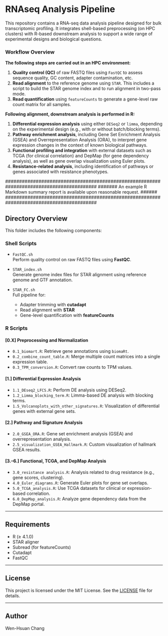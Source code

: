 # RNAseq Analysis Pipeline

This repository contains a RNA-seq data analysis pipeline designed for bulk transcriptomic profiling. It integrates shell-based preprocessing (on HPC clusters) with R-based downstream analysis to support a wide range of experimental designs and biological questions.

### Workflow Overview

**The following steps are carried out in an HPC environment:**

1. **Quality control (QC)** of raw FASTQ files using `FastQC` to assess sequence quality, GC content, adapter contamination, etc.
2. **Read alignment** to the reference genome using `STAR`. This includes a script to build the STAR genome index and to run alignment in two-pass mode.
3. **Read quantification** using `featureCounts` to generate a gene-level raw count matrix for all samples.

**Following alignment, downstream analysis is performed in R:**

1. **Differential expression analysis** using either `DESeq2` or `limma`, depending on the experimental design (e.g., with or without batch/blocking terms).
2. **Pathway enrichment analysis**, including Gene Set Enrichment Analysis (GSEA) and Overrepresentation Analysis (ORA), to interpret gene expression changes in the context of known biological pathways.
3. **Functional profiling and integration** with external datasets such as TCGA (for clinical correlation) and DepMap (for gene dependency analysis), as well as gene overlap visualization using Euler plots.
4. **Resistance-related analysis**, including identification of pathways or genes associated with resistance phenotypes.

#########################################################################################
####### An example R Markdown summary report is available upon reasonable request. ######
#########################################################################################

## Directory Overview

This folder includes the following components:

### Shell Scripts
- `FastQC.sh`  
  Perform quality control on raw FASTQ files using **FastQC**.

- `STAR_index.sh`  
  Generate genome index files for STAR alignment using reference genome and GTF annotation.

- `STAR_FC.sh`  
  Full pipeline for:
  - Adapter trimming with **cutadapt**
  - Read alignment with **STAR**
  - Gene-level quantification with **featureCounts**

### R Scripts

#### [0.X] Preprocessing and Normalization
- `0.1_biomart.R`: Retrieve gene annotations using `biomaRt`.
- `0.2_combine_count_table.R`: Merge multiple count matrices into a single expression table.
- `0.3_TPM_conversion.R`: Convert raw counts to TPM values.

#### [1.] Differential Expression Analysis
- `1.1_DEseq2_LFCS.R`: Perform DE analysis using DESeq2.
- `1.2_Limma_blocking_term.R`: Limma-based DE analysis with blocking terms.
- `1.5_Volcanoplots_with_other_signatures.R`: Visualization of differential genes with external gene sets.

#### [2.] Pathway and Signature Analysis
- `2.0_GSEA_ORA.R`: Gene set enrichment analysis (GSEA) and overrepresentation analysis.
- `2.5_visualization_GSEA_Hallmark.R`: Custom visualization of hallmark GSEA results.

#### [3.–6.] Functional, TCGA, and DepMap Analysis
- `3.0_resistance analysis.R`: Analysis related to drug resistance (e.g., gene scores, clustering).
- `4.0_Euler_diagrams.R`: Generate Euler plots for gene set overlaps.
- `5.0_TCGA_analysis.R`: Use TCGA datasets for clinical or expression-based correlation.
- `6.0_DepMap_analysis.R`: Analyze gene dependency data from the DepMap portal.

---

## Requirements

- R (≥ 4.1.0)
- STAR aligner
- Subread (for featureCounts)
- Cutadapt
- FastQC

---


## License

This project is licensed under the MIT License. See the [LICENSE](../LICENSE) file for details.

---

## Author

Wen-Hsuan Chang  
